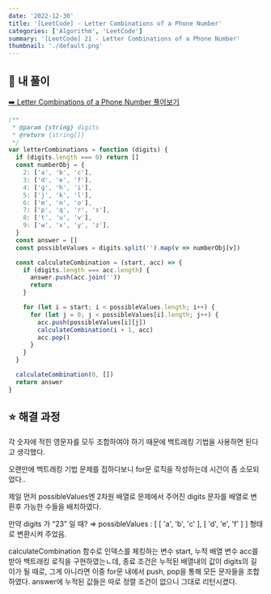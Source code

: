 ```yaml
---
date: '2022-12-30'
title: '[LeetCode] - Letter Combinations of a Phone Number'
categories: ['Algorithm', 'LeetCode']
summary: '[LeetCode] 21 - Letter Combinations of a Phone Number'
thumbnail: './default.png'
---
```


## 📜 내 풀이

[➡️ Letter Combinations of a Phone Number 풀어보기](https://leetcode.com/problems/letter-combinations-of-a-phone-number/description/)

```javascript
/**
 * @param {string} digits
 * @return {string[]}
 */
var letterCombinations = function (digits) {
  if (digits.length === 0) return []
  const numberObj = {
    2: ['a', 'b', 'c'],
    3: ['d', 'e', 'f'],
    4: ['g', 'h', 'i'],
    5: ['j', 'k', 'l'],
    6: ['m', 'n', 'o'],
    7: ['p', 'q', 'r', 's'],
    8: ['t', 'u', 'v'],
    9: ['w', 'x', 'y', 'z'],
  }
  const answer = []
  const possibleValues = digits.split('').map(v => numberObj[v])

  const calculateCombination = (start, acc) => {
    if (digits.length === acc.length) {
      answer.push(acc.join(''))
      return
    }

    for (let i = start; i < possibleValues.length; i++) {
      for (let j = 0; j < possibleValues[i].length; j++) {
        acc.push(possibleValues[i][j])
        calculateCombination(i + 1, acc)
        acc.pop()
      }
    }
  }

  calculateCombination(0, [])
  return answer
}
```

## ⭐️ 해결 과정

각 숫자에 적힌 영문자를 모두 조합하여야 하기 때문에 백트래킹 기법을 사용하면 된다고 생각했다.

오랜만에 백트래킹 기법 문제를 접하다보니 for문 로직을 작성하는데 시간이 좀 소모되었다..

제일 먼저 possibleValues엔 2차원 배열로 문제에서 주어진 digits 문자를 배열로 변환후 가능한 수들을 배치하였다.

만약 digits 가 “23” 일 때? ⇒ possibleValues : [ [ 'a', 'b', 'c' ], [ 'd', 'e', 'f' ] ] 형태로 변환시켜 주었음.

calculateCombination 함수로 인덱스를 체킹하는 변수 start, 누적 배열 변수 acc를 받아 백트래킹 로직을 구현하였는ㄴ데, 종료 조건은 누적된 배열내의 값이 digits의 길이가 될 때로, 그게 아니라면 이중 for문 내에서 push, pop을 통해 모든 문자들을 조합하였다. answer에 누적된 값들은 따로 정렬 조건이 없으니 그대로 리턴시켰다.
